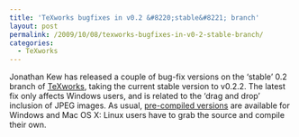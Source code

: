 ```yaml
---
title: 'TeXworks bugfixes in v0.2 &#8220;stable&#8221; branch'
layout: post
permalink: /2009/10/08/texworks-bugfixes-in-v0-2-stable-branch/
categories:
  - TeXworks
---
```

Jonathan Kew has released a couple of bug-fix versions on the ‘stable’ 0.2 branch of [TeXworks](https://tug.org/texworks), taking the current stable version to v0.2.2. The latest fix only affects Windows users, and is related to the ‘drag and drop’ inclusion of JPEG images. As usual, [pre-compiled versions](http://code.google.com/p/texworks/downloads/list) are available for Windows and Mac OS X: Linux users have to grab the source and compile their own.
